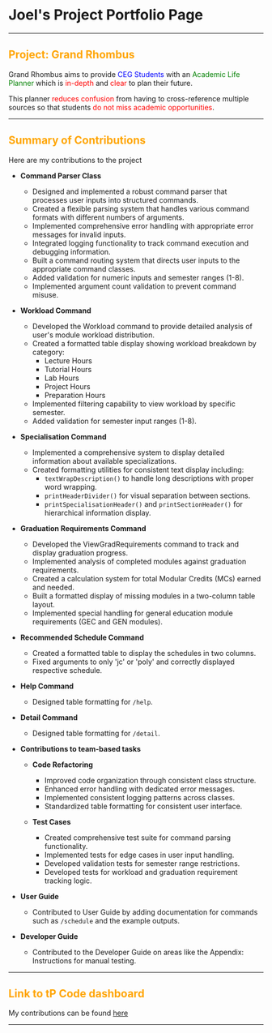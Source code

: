 # Joel's Project Portfolio Page

---
<h2>
<span style="color:orange;">Project: Grand Rhombus</span>
</h2>
Grand Rhombus aims to provide <span style="color:blue;">CEG Students</span> with an 
<span style="color:green;">Academic Life Planner</span> which is <span style="color:red;"> in-depth 
</span> and <span style="color:red;"> clear </span> to plan their future.

This planner <span style="color:red;">reduces confusion</span> from having to cross-reference multiple sources
so that students <span style="color:red;">do not miss academic opportunities</span>.

---

<h2>
<span style="color:orange;">Summary of Contributions</span>
</h2>

Here are my contributions to the project

- **Command Parser Class**
  - Designed and implemented a robust command parser that processes user inputs into structured commands.
  - Created a flexible parsing system that handles various command formats with different numbers of arguments.
  - Implemented comprehensive error handling with appropriate error messages for invalid inputs.
  - Integrated logging functionality to track command execution and debugging information.
  - Built a command routing system that directs user inputs to the appropriate command classes.
  - Added validation for numeric inputs and semester ranges (1-8).
  - Implemented argument count validation to prevent command misuse.

- **Workload Command**
  - Developed the Workload command to provide detailed analysis of user's module workload distribution.
  - Created a formatted table display showing workload breakdown by category:
    - Lecture Hours
    - Tutorial Hours
    - Lab Hours
    - Project Hours
    - Preparation Hours
  - Implemented filtering capability to view workload by specific semester.
  - Added validation for semester input ranges (1-8).

- **Specialisation Command**
  - Implemented a comprehensive system to display detailed information about available specializations.
  - Created formatting utilities for consistent text display including:
    - `textWrapDescription()` to handle long descriptions with proper word wrapping.
    - `printHeaderDivider()` for visual separation between sections.
    - `printSpecialisationHeader()` and `printSectionHeader()` for hierarchical information display.

- **Graduation Requirements Command**
  - Developed the ViewGradRequirements command to track and display graduation progress.
  - Implemented analysis of completed modules against graduation requirements.
  - Created a calculation system for total Modular Credits (MCs) earned and needed.
  - Built a formatted display of missing modules in a two-column table layout.
  - Implemented special handling for general education module requirements (GEC and GEN modules).

- **Recommended Schedule Command**
  - Created a formatted table to display the schedules in two columns.
  - Fixed arguments to only 'jc' or 'poly' and correctly displayed respective schedule.

- **Help Command**
  - Designed table formatting for `/help`.

- **Detail Command**
  - Designed table formatting for `/detail`.

- **Contributions to team-based tasks**
  - **Code Refactoring**
    - Improved code organization through consistent class structure.
    - Enhanced error handling with dedicated error messages.
    - Implemented consistent logging patterns across classes.
    - Standardized table formatting for consistent user interface.

  - **Test Cases**
    - Created comprehensive test suite for command parsing functionality.
    - Implemented tests for edge cases in user input handling.
    - Developed validation tests for semester range restrictions.
    - Developed tests for workload and graduation requirement tracking logic.

- **User Guide**
  - Contributed to User Guide by adding documentation for commands such as `/schedule` and the example outputs.

- **Developer Guide**
  - Contributed to the Developer Guide on areas like the Appendix: Instructions for manual testing.

---

<h2>
<span style="color:orange;">Link to tP Code dashboard</span>
</h2>

My contributions can be found
[here](https://nus-cs2113-ay2425s2.github.io/tp-dashboard/?search=itsjoelha&breakdown=true)

---
